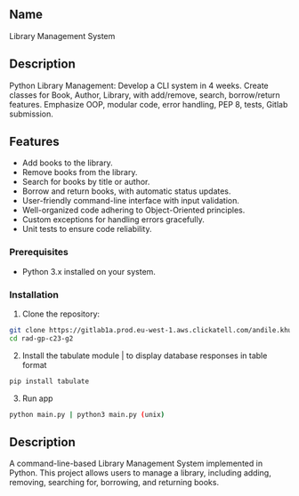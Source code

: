 ## Name

Library Management System

## Description

Python Library Management: Develop a CLI system in 4 weeks. Create classes for Book, Author, Library, with add/remove, search, borrow/return features. Emphasize OOP, modular code, error handling, PEP 8, tests, Gitlab submission.

## Features

- Add books to the library.
- Remove books from the library.
- Search for books by title or author.
- Borrow and return books, with automatic status updates.
- User-friendly command-line interface with input validation.
- Well-organized code adhering to Object-Oriented principles.
- Custom exceptions for handling errors gracefully.
- Unit tests to ensure code reliability.

### Prerequisites

- Python 3.x installed on your system.

### Installation

1. Clone the repository:

```sh
git clone https://gitlab1a.prod.eu-west-1.aws.clickatell.com/andile.khumalo/rad-gp-c23-g2.git
cd rad-gp-c23-g2
```

2. Install the tabulate module | to display database responses in table format

```sh
pip install tabulate
```

3. Run app

```sh
python main.py | python3 main.py (unix)
```

## Description

A command-line-based Library Management System implemented in Python. This project allows users to manage a library, including adding, removing, searching for, borrowing, and returning books.
